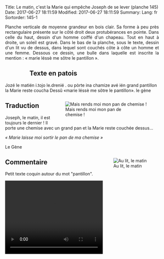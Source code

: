 Title: Le matin, c'est la Marie qui empêche Joseph de se lever (planche 145)
Date: 2017-06-27 18:11:59
Modified: 2017-06-27 18:11:59
Summary: 
Lang: fr
Sortorder: 145-1

<p style="text-align:justify;">Planche verticale de moyenne grandeur en bois clair. Sa forme à peu près rectangulaire présente sur le côté droit deux protubérances en pointe. Dans celle du haut, dessin d'un homme coiffé d'un chapeau. Tout en haut à droite, un soleil est gravé. Dans le bas de la planche, sous le texte, dessin d'un lit vu de dessus, dans lequel sont couchés côte à côte un homme et une femme. Dessous ce dessin, une bulle dans laquelle est inscrite la mention : « marie  léssè me  sôtre  le  pantillon ». </p>

<figure class="image-block" style="float: left;">
  <img alt="" src="{static}/images/planche_145.png">
  <figcaption style="max-width: 208px"></figcaption>
</figure>

## Texte en patois
Jozé le matién i.tojo le.drenié . ou pòrte ina chamize avé ién grand pantillon la Marie reste coucha Dessû                          «marie  léssè me  sôtre  le  pantillon».                                 le gène


<figure class="image-block" style="float: right;">
  <img alt="Mais rends moi mon pan de chemise !" src="{static}/images/planche_145_dessin_milieu.png">
  <figcaption style="max-width: 193px">Mais rends moi mon pan de chemise !</figcaption>
</figure>


## Traduction
Joseph, le matin, il est toujours le dernier !  Il porte une chemise avec un grand pan et la Marie reste couchée dessus...

*« Marie laisse moi sortir le pan de ma chemise »*

Le Gène

<figure class="image-block" style="float: right;">
  <img alt="Au lit, le matin" src="{static}/images/planche_145_dessin_bas.png">
  <figcaption style="max-width: 350px">Au lit, le matin</figcaption>
</figure>

## Commentaire
Petit texte coquin autour du mot "pantillon".

<video width="320" height="240" controls>
  <source src="https://d1njpgd0ygatdn.cloudfront.net/video_145.mp4" type="video/mp4">
</video>
